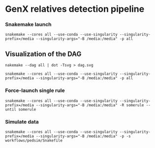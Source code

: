 # GenX relatives detection pipeline

### Snakemake launch

    snakemake --cores all --use-conda --use-singularity --singularity-prefix=/media --singularity-args="-B /media:/media" -p all

## Visualization of the DAG

    nakemake --dag all | dot -Tsvg > dag.svg

```shell script
snakemake --cores all --use-conda --use-singularity --singularity-prefix=/media --singularity-args="-B /media:/media" -p all
```

### Force-launch single rule

```shell script
snakemake --cores all --use-conda --use-singularity --singularity-prefix=/media --singularity-args="-B /media:/media" -R somerule --until somerule
```

### Simulate data

```shell script
snakemake --cores all --use-conda --use-singularity --singularity-prefix=/media --singularity-args="-B /media:/media" -p -s workflows/pedsim/Snakefile
```

